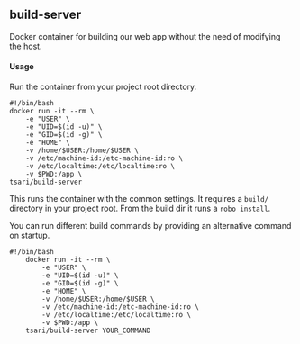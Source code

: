 ## build-server
Docker container for building our web app without the need of modifying the host.

#### Usage
Run the container from your project root directory.

    #!/bin/bash
    docker run -it --rm \
        -e "USER" \
        -e "UID=$(id -u)" \
        -e "GID=$(id -g)" \
        -e "HOME" \
        -v /home/$USER:/home/$USER \
        -v /etc/machine-id:/etc-machine-id:ro \
        -v /etc/localtime:/etc/localtime:ro \
        -v $PWD:/app \
    tsari/build-server


This runs the container with the common settings. It requires a ```build/``` directory in your project root.
From the build dir it runs a ```robo install```.

You can run different build commands by providing an alternative command on startup.

    #!/bin/bash
        docker run -it --rm \
            -e "USER" \
            -e "UID=$(id -u)" \
            -e "GID=$(id -g)" \
            -e "HOME" \
            -v /home/$USER:/home/$USER \
            -v /etc/machine-id:/etc-machine-id:ro \
            -v /etc/localtime:/etc/localtime:ro \
            -v $PWD:/app \
        tsari/build-server YOUR_COMMAND
